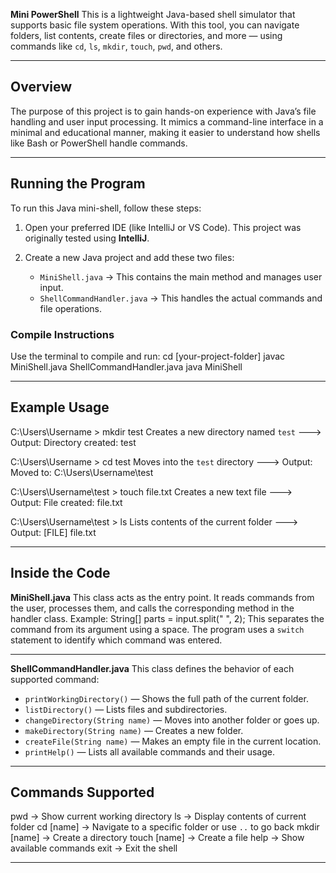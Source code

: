 
**Mini PowerShell**
This is a lightweight Java-based shell simulator that supports basic file system operations.
With this tool, you can navigate folders, list contents, create files or directories, and more — using commands like `cd`, `ls`, `mkdir`, `touch`, `pwd`, and others.

---

## Overview

The purpose of this project is to gain hands-on experience with Java’s file handling and user input processing.
It mimics a command-line interface in a minimal and educational manner, making it easier to understand how shells like Bash or PowerShell handle commands.

---

## Running the Program

To run this Java mini-shell, follow these steps:

1. Open your preferred IDE (like IntelliJ or VS Code). This project was originally tested using **IntelliJ**.
2. Create a new Java project and add these two files:

    * `MiniShell.java` → This contains the main method and manages user input.
    * `ShellCommandHandler.java` → This handles the actual commands and file operations.

### Compile Instructions

Use the terminal to compile and run:
cd \[your-project-folder]
javac MiniShell.java ShellCommandHandler.java
java MiniShell

---

## Example Usage

C:\Users\Username > mkdir test
Creates a new directory named `test`
🡒 Output: Directory created: test

C:\Users\Username > cd test
Moves into the `test` directory
🡒 Output: Moved to: C:\Users\Username\test

C:\Users\Username\test > touch file.txt
Creates a new text file
🡒 Output: File created: file.txt

C:\Users\Username\test > ls
Lists contents of the current folder
🡒 Output: \[FILE] file.txt

---

## Inside the Code

**MiniShell.java**
This class acts as the entry point. It reads commands from the user, processes them, and calls the corresponding method in the handler class.
Example:
String\[] parts = input.split(" ", 2);
This separates the command from its argument using a space.
The program uses a `switch` statement to identify which command was entered.

---

**ShellCommandHandler.java**
This class defines the behavior of each supported command:

* `printWorkingDirectory()` — Shows the full path of the current folder.
* `listDirectory()` — Lists files and subdirectories.
* `changeDirectory(String name)` — Moves into another folder or goes up.
* `makeDirectory(String name)` — Creates a new folder.
* `createFile(String name)` — Makes an empty file in the current location.
* `printHelp()` — Lists all available commands and their usage.

---

## Commands Supported

pwd → Show current working directory
ls → Display contents of current folder
cd \[name] → Navigate to a specific folder or use `..` to go back
mkdir \[name] → Create a directory
touch \[name] → Create a file
help → Show available commands
exit → Exit the shell

---

